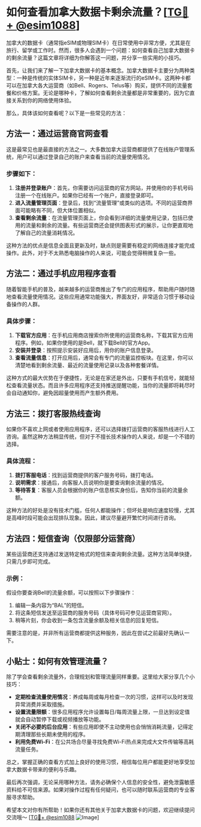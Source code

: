 # 如何查看加拿大数据卡剩余流量？[[TG💪+ @esim1088](https://t.me/s/esim1088)]

加拿大的数据卡（通常指eSIM或物理SIM卡）在日常使用中非常方便，尤其是在旅行、留学或工作时。然而，很多人会遇到一个问题：如何查看自己加拿大数据卡的剩余流量？这篇文章将详细为你解答这一问题，并分享一些实用的小技巧。

首先，让我们来了解一下加拿大数据卡的基本概念。加拿大数据卡主要分为两种类型：一种是传统的实体SIM卡，另一种是近年来逐渐流行的eSIM卡。这两种卡都可以在加拿大各大运营商（如Bell、Rogers、Telus等）购买，提供不同的流量套餐和价格方案。无论是哪种卡，了解如何查看剩余流量都是非常重要的，因为它直接关系到你的网络使用体验。

那么，具体该如何查看呢？以下是一些常见的方法：

## 方法一：通过运营商官网查看

这是最常见也是最直接的方法之一。大多数加拿大运营商都提供了在线账户管理系统，用户可以通过登录自己的账户来查看当前的流量使用情况。

### 步骤如下：
1. **注册并登录账户**：首先，你需要访问运营商的官方网站，并使用你的手机号码注册一个在线账户。如果你已经有一个账户，直接登录即可。
2. **进入流量管理页面**：登录后，找到“流量管理”或类似的选项。不同的运营商界面可能略有不同，但大体位置相似。
3. **查看剩余流量**：在流量管理页面上，你会看到详细的流量使用记录，包括已使用的流量和剩余的流量。有些运营商还会提供图表形式的展示，让你更直观地了解自己的流量消耗情况。

这种方法的优点是信息全面且更新及时，缺点则是需要有稳定的网络连接才能完成操作。此外，对于不太熟悉电脑操作的人来说，可能会觉得稍微复杂一些。

## 方法二：通过手机应用程序查看

随着智能手机的普及，越来越多的运营商推出了专门的应用程序，帮助用户随时随地查看流量使用情况。这些应用通常功能强大，界面友好，非常适合习惯于移动设备操作的人群。

### 具体步骤：
1. **下载官方应用**：在手机应用商店搜索你所使用的运营商名称，下载其官方应用程序。例如，如果你使用的是Bell，就下载Bell的官方App。
2. **安装并登录**：按照提示安装好应用后，用你的账户信息登录。
3. **查看流量信息**：打开应用后，通常会有专门的流量监控板块。在这里，你可以清楚地看到剩余流量、最近的流量使用记录以及各种套餐详情。

这种方式的最大优势在于便捷性，无论是在家还是外出，只要有手机信号，就能轻松查看流量状态。而且许多应用程序还支持推送提醒功能，当你的流量即将耗尽时会自动通知你，避免因超量使用而产生额外费用。

## 方法三：拨打客服热线查询

如果你不喜欢上网或者使用应用程序，还可以选择拨打运营商的客服热线进行人工咨询。虽然这种方法稍显传统，但对于不擅长技术操作的人来说，却是一个不错的选择。

### 具体流程：
1. **拨打客服电话**：找到运营商提供的客户服务号码，拨打电话。
2. **说明需求**：接通后，向客服人员说明你是要查询剩余流量的情况。
3. **等待答复**：客服人员会根据你的账户信息核实身份后，告知你当前的流量余额。

这种方法的好处是没有技术门槛，任何人都能操作；但坏处是响应速度较慢，尤其是高峰时段可能会出现排队现象。因此，建议尽量避开繁忙时间进行咨询。

## 方法四：短信查询（仅限部分运营商）

某些运营商还支持通过发送特定格式的短信来查询剩余流量。这种方法简单快捷，只需几步即可完成。

### 示例：
假设你要查询Bell的流量余额，可以按照以下步骤操作：
1. 编辑一条内容为“BAL”的短信。
2. 将这条短信发送至运营商的服务号码（具体号码可参见运营商官网）。
3. 稍等片刻，你会收到一条包含流量余额及相关信息的回复短信。

需要注意的是，并非所有运营商都提供这种服务，因此在尝试之前最好先确认一下。

## 小贴士：如何有效管理流量？

除了学会查看剩余流量外，合理规划和管理流量同样重要。这里给大家分享几个小技巧：
- **定期检查流量使用情况**：养成每周或每月检查一次的习惯，这样可以及时发现异常消费并采取措施。
- **设置流量限额**：很多应用程序允许设置每日/每周流量上限，一旦达到设定值就会自动暂停下载或视频播放等功能。
- **关闭不必要的后台应用**：有些应用即使不主动使用也会悄悄消耗流量，记得定期清理那些长期未使用的程序。
- **利用免费Wi-Fi**：在公共场合尽量寻找免费Wi-Fi热点来完成大文件传输等高耗流量任务。

总之，掌握正确的查看方式加上良好的使用习惯，相信每位用户都能更好地享受加拿大数据卡带来的便利与乐趣。

最后再次强调，无论采用哪种方法，请务必确保个人信息的安全性，避免泄露敏感资料给不可信来源。如果对操作过程有任何疑问，也可以随时联系运营商的专业客服寻求帮助。

希望本文对你有所帮助！如果你还有其他关于加拿大数据卡的问题，欢迎继续提问交流哦～ [[TG💪+ @esim1088](https://t.me/s/esim1088) ![Image](https://i.postimg.cc/4NQfJmqS/Snipaste-2025-05-13-00-14-12.png)]